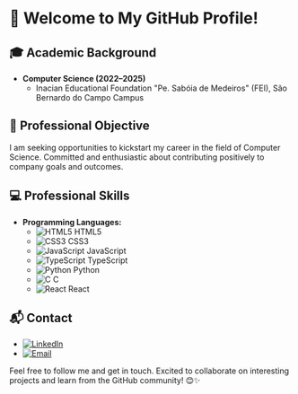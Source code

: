 # 👋 Welcome to My GitHub Profile!

## 🎓 Academic Background

- **Computer Science (2022–2025)**
  - Inacian Educational Foundation "Pe. Sabóia de Medeiros" (FEI), São Bernardo do Campo Campus


## 🚀 Professional Objective

I am seeking opportunities to kickstart my career in the field of Computer Science. Committed and enthusiastic about contributing positively to company goals and outcomes.

## 💻 Professional Skills

- **Programming Languages:**
  - ![HTML5](https://img.icons8.com/color/48/000000/html-5.png) HTML5
  - ![CSS3](https://img.icons8.com/color/48/000000/css3.png) CSS3
  - ![JavaScript](https://img.icons8.com/color/48/000000/javascript.png) JavaScript
  - ![TypeScript](https://img.icons8.com/color/48/000000/typescript.png) TypeScript
  - ![Python](https://img.icons8.com/color/48/000000/python.png) Python
  - ![C](https://img.icons8.com/color/48/000000/c-programming.png) C
  - ![React](https://img.icons8.com/color/48/000000/react-native.png) React



## 📬 Contact

- [![LinkedIn](https://img.icons8.com/color/48/000000/linkedin.png)](https://www.linkedin.com/in/your-linkedin-profile)
- [![Email](https://img.icons8.com/color/48/000000/email.png)](mailto:your.email@example.com)

Feel free to follow me and get in touch. Excited to collaborate on interesting projects and learn from the GitHub community! 😊✨
